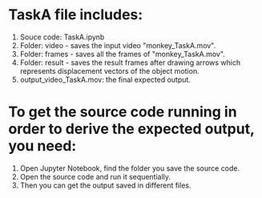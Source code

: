 # TaskA file includes:

1. Souce code: TaskA.ipynb
2. Folder: video - saves the input video &quot;monkey\_TaskA.mov&quot;.
3. Folder: frames - saves all the frames of &quot;monkey\_TaskA.mov&quot;.
4. Folder: result - saves the result frames after drawing arrows which represents displacement vectors of the object motion.
5. output\_video\_TaskA.mov: the final expected output.

# To get the source code running in order to derive the expected output, you need:

1. Open Jupyter Notebook, find the folder you save the source code.
2. Open the source code and run it sequentially.
3. Then you can get the output saved in different files.